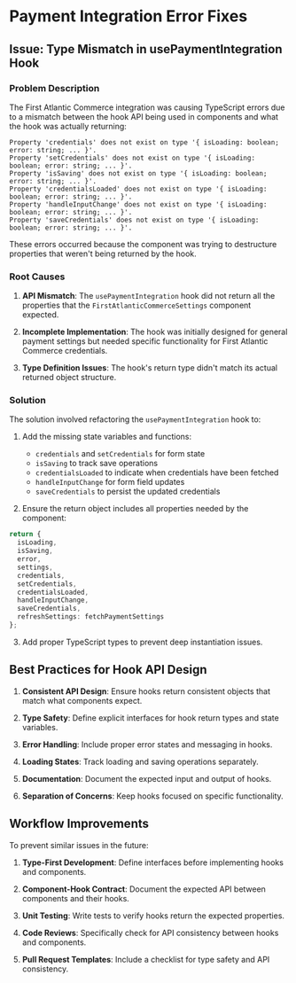 
# Payment Integration Error Fixes

## Issue: Type Mismatch in usePaymentIntegration Hook

### Problem Description

The First Atlantic Commerce integration was causing TypeScript errors due to a mismatch between the hook API being used in components and what the hook was actually returning:

```
Property 'credentials' does not exist on type '{ isLoading: boolean; error: string; ... }'.
Property 'setCredentials' does not exist on type '{ isLoading: boolean; error: string; ... }'.
Property 'isSaving' does not exist on type '{ isLoading: boolean; error: string; ... }'.
Property 'credentialsLoaded' does not exist on type '{ isLoading: boolean; error: string; ... }'.
Property 'handleInputChange' does not exist on type '{ isLoading: boolean; error: string; ... }'.
Property 'saveCredentials' does not exist on type '{ isLoading: boolean; error: string; ... }'.
```

These errors occurred because the component was trying to destructure properties that weren't being returned by the hook.

### Root Causes

1. **API Mismatch**: The `usePaymentIntegration` hook did not return all the properties that the `FirstAtlanticCommerceSettings` component expected.

2. **Incomplete Implementation**: The hook was initially designed for general payment settings but needed specific functionality for First Atlantic Commerce credentials.

3. **Type Definition Issues**: The hook's return type didn't match its actual returned object structure.

### Solution

The solution involved refactoring the `usePaymentIntegration` hook to:

1. Add the missing state variables and functions:
   - `credentials` and `setCredentials` for form state
   - `isSaving` to track save operations
   - `credentialsLoaded` to indicate when credentials have been fetched
   - `handleInputChange` for form field updates
   - `saveCredentials` to persist the updated credentials

2. Ensure the return object includes all properties needed by the component:
```typescript
return {
  isLoading,
  isSaving,
  error,
  settings,
  credentials,
  setCredentials,
  credentialsLoaded,
  handleInputChange,
  saveCredentials,
  refreshSettings: fetchPaymentSettings
};
```

3. Add proper TypeScript types to prevent deep instantiation issues.

## Best Practices for Hook API Design

1. **Consistent API Design**: Ensure hooks return consistent objects that match what components expect.

2. **Type Safety**: Define explicit interfaces for hook return types and state variables.

3. **Error Handling**: Include proper error states and messaging in hooks.

4. **Loading States**: Track loading and saving operations separately.

5. **Documentation**: Document the expected input and output of hooks.

6. **Separation of Concerns**: Keep hooks focused on specific functionality.

## Workflow Improvements

To prevent similar issues in the future:

1. **Type-First Development**: Define interfaces before implementing hooks and components.

2. **Component-Hook Contract**: Document the expected API between components and their hooks.

3. **Unit Testing**: Write tests to verify hooks return the expected properties.

4. **Code Reviews**: Specifically check for API consistency between hooks and components.

5. **Pull Request Templates**: Include a checklist for type safety and API consistency.
